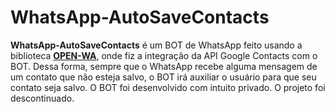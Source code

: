 # WhatsApp-AutoSaveContacts

**WhatsApp-AutoSaveContacts** é um BOT de WhatsApp feito usando a biblioteca **[OPEN-WA](https://github.com/open-wa/wa-automate-nodejs)**, onde fiz a integração da API Google Contacts com o BOT. Dessa forma, sempre que o WhatsApp recebe alguma mensagem de um contato que não esteja salvo, o BOT irá auxiliar o usuário para que seu contato seja salvo. O BOT foi desenvolvido com intuito privado. O projeto foi descontinuado.
